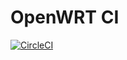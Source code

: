 # OpenWRT CI

[![CircleCI](https://circleci.com/gh/openwrt-dev/ci/tree/openwrt-19.07.svg?style=svg)](https://circleci.com/gh/openwrt-dev/ci/tree/openwrt-19.07)
